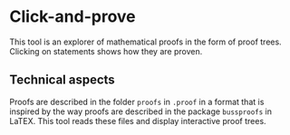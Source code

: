 # Click-and-prove

This tool is an explorer of mathematical proofs in the form of proof trees. Clicking on statements shows how they are proven.

## Technical aspects

Proofs are described in the folder `proofs` in `.proof` in a format that is inspired by the way proofs are described in the package `bussproofs` in LaTEX. This tool reads these files and display interactive proof trees.

